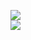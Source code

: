[![](https://img.shields.io/badge/Made%20With-Github%20Spray-lightgrey.svg?style=for-the-badge&logo=github)](https://github.com/Annihil/github-spray#9567)  
[![](https://i.imgur.com/2DrTn0Z.gif)](https://github.com/Annihil/github-spray)